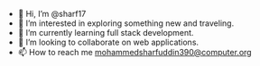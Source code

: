 - 👋 Hi, I’m @sharf17
- 👀 I’m interested in exploring something new and traveling.
- 🌱 I’m currently learning full stack development.
- 💞️ I’m looking to collaborate on web applications.
- 📫 How to reach me mohammedsharfuddin390@computer.org

<!---
sharf17/sharf17 is a ✨ special ✨ repository because its `README.md` (this file) appears on your GitHub profile.
You can click the Preview link to take a look at your changes.
--->

